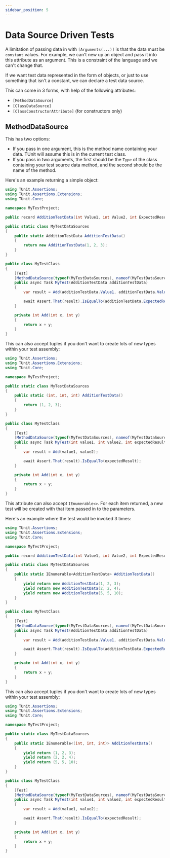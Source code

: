 ```yaml
---
sidebar_position: 5
---
```


# Data Source Driven Tests

A limitation of passing data in with `[Arguments(...)]` is that the data must be `constant` values. For example, we can't new up an object and pass it into this attribute as an argument. This is a constraint of the language and we can't change that.

If we want test data represented in the form of objects, or just to use something that isn't a constant, we can declare a test data source.

This can come in 3 forms, with help of the following attributes:
- `[MethodDataSource]`
- `[ClassDataSource]`
- `[ClassConstructorAttribute]` (for constructors only)

## MethodDataSource
This has two options:
- If you pass in one argument, this is the method name containing your data. TUnit will assume this is in the current test class.
- If you pass in two arguments, the first should be the `Type` of the class containing your test source data method, and the second should be the name of the method.

Here's an example returning a simple object:

```csharp
using TUnit.Assertions;
using TUnit.Assertions.Extensions;
using TUnit.Core;

namespace MyTestProject;

public record AdditionTestData(int Value1, int Value2, int ExpectedResult);

public static class MyTestDataSources
{
    public static AdditionTestData AdditionTestData()
    {
        return new AdditionTestData(1, 2, 3);
    }
}

public class MyTestClass
{
    [Test]
    [MethodDataSource(typeof(MyTestDataSources), nameof(MyTestDataSources.AdditionTestData))]
    public async Task MyTest(AdditionTestData additionTestData)
    {
        var result = Add(additionTestData.Value1, additionTestData.Value2);

        await Assert.That(result).IsEqualTo(additionTestData.ExpectedResult);
    }

    private int Add(int x, int y)
    {
        return x + y;
    }
}
```

This can also accept tuples if you don't want to create lots of new types within your test assembly:

```csharp
using TUnit.Assertions;
using TUnit.Assertions.Extensions;
using TUnit.Core;

namespace MyTestProject;

public static class MyTestDataSources
{
    public static (int, int, int) AdditionTestData()
    {
        return (1, 2, 3);
    }
}

public class MyTestClass
{
    [Test]
    [MethodDataSource(typeof(MyTestDataSources), nameof(MyTestDataSources.AdditionTestData))]
    public async Task MyTest(int value1, int value2, int expectedResult)
    {
        var result = Add(value1, value2);

        await Assert.That(result).IsEqualTo(expectedResult);
    }

    private int Add(int x, int y)
    {
        return x + y;
    }
}
```

This attribute can also accept `IEnumerable<>`. For each item returned, a new test will be created with that item passed in to the parameters.

Here's an example where the test would be invoked 3 times:

```csharp
using TUnit.Assertions;
using TUnit.Assertions.Extensions;
using TUnit.Core;

namespace MyTestProject;

public record AdditionTestData(int Value1, int Value2, int ExpectedResult);

public static class MyTestDataSources
{
    public static IEnumerable<AdditionTestData> AdditionTestData()
    {
        yield return new AdditionTestData(1, 2, 3);
        yield return new AdditionTestData(2, 2, 4);
        yield return new AdditionTestData(5, 5, 10);
    }
}

public class MyTestClass
{
    [Test]
    [MethodDataSource(typeof(MyTestDataSources), nameof(MyTestDataSources.AdditionTestData))]
    public async Task MyTest(AdditionTestData additionTestData)
    {
        var result = Add(additionTestData.Value1, additionTestData.Value2);

        await Assert.That(result).IsEqualTo(additionTestData.ExpectedResult);
    }

    private int Add(int x, int y)
    {
        return x + y;
    }
}
```

This can also accept tuples if you don't want to create lots of new types within your test assembly:

```csharp
using TUnit.Assertions;
using TUnit.Assertions.Extensions;
using TUnit.Core;

namespace MyTestProject;

public static class MyTestDataSources
{
    public static IEnumerable<(int, int, int)> AdditionTestData()
    {
        yield return (1, 2, 3);
        yield return (2, 2, 4);
        yield return (5, 5, 10);
    }
}

public class MyTestClass
{
    [Test]
    [MethodDataSource(typeof(MyTestDataSources), nameof(MyTestDataSources.AdditionTestData))]
    public async Task MyTest(int value1, int value2, int expectedResult)
    {
        var result = Add(value1, value2);

        await Assert.That(result).IsEqualTo(expectedResult);
    }

    private int Add(int x, int y)
    {
        return x + y;
    }
}
```